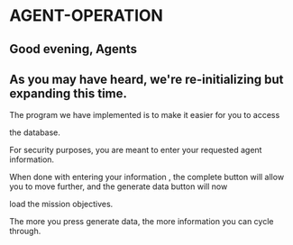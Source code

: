 # AGENT-OPERATION

## Good evening, Agents
## As you may have heard, we're re-initializing but expanding this time.

The program we have implemented is to make it easier for you to access

the database. 

For security purposes, you are meant to enter your requested agent information.

When done with entering your information , the complete button will allow you to move further, and the generate data button will now 

load the mission objectives. 

The more you press generate data, the more information you can cycle through. 

